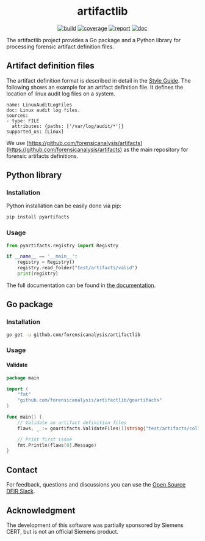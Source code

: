 <h1 align="center">artifactlib</h1>

<p  align="center">
 <a href="https://github.com/forensicanalysis/artifactlib/actions"><img src="https://github.com/forensicanalysis/artifactlib/workflows/CI/badge.svg" alt="build" /></a>
 <a href="https://codecov.io/gh/forensicanalysis/artifactlib"><img src="https://codecov.io/gh/forensicanalysis/artifactlib/branch/master/graph/badge.svg" alt="coverage" /></a>
 <a href="https://goreportcard.com/report/github.com/forensicanalysis/artifactlib"><img src="https://goreportcard.com/badge/github.com/forensicanalysis/artifactlib" alt="report" /></a>
 <a href="https://pkg.go.dev/github.com/forensicanalysis/artifactlib"><img src="https://img.shields.io/badge/go.dev-documentation-007d9c?logo=go&logoColor=white" alt="doc" /></a>
</p>


The artifactlib project provides a Go package and a Python library for processing
forensic artifact definition files.

## Artifact definition files

The artifact definition format is described in detail in the [Style Guide](https://github.com/forensicanalysis/artifactlib/blob/master/docs/style_guide.md).
The following shows an example for an artifact definition file. It defines the
location of linux audit log files on a system.

```
name: LinuxAuditLogFiles
doc: Linux audit log files.
sources:
- type: FILE
  attributes: {paths: ['/var/log/audit/*']}
supported_os: [Linux]
```


We use [https://github.com/forensicanalysis/artifacts](https://github.com/forensicanalysis/artifacts) as the main repository for
forensic artifacts definitions.

## Python library

### Installation

Python installation can be easily done via pip:

```bash
pip install pyartifacts
```

### Usage

```python
from pyartifacts.registry import Registry

if __name__ == '__main__':
    registry = Registry()
    registry.read_folder("test/artifacts/valid")
    print(registry)
```

The full documentation can be found in [the documentation](https://forensicanalysis.github.io/artifactlib/pyartifacts/docs/html).

## Go package

### Installation


```bash
go get -u github.com/forensicanalysis/artifactlib
```


### Usage

<!--
### ProcessArtifacts
```go
package main

import (
	"fmt"
	"github.com/forensicanalysis/artifactlib/goartifacts"
	"github.com/forensicanalysis/fslib/filesystem/testfs"
)

type MyResolver struct{}

func (r *MyResolver) Resolve(s string) ([]string, error) {
	switch s {
	case "SystemRoot":
		return []string{`C:\WINDOWS`}, nil
	default:
		return []string{s}, nil
	}
}

func main() {
	// This parses the arifact files, filters for the current OS, expands variables
	// and globing parameters

	// Create testing file system
	fs := &testfs.FS{}
	fs.CreateFile("foo.txt", nil)

	// []string{"Test1"}: Artifacts to filter for, artifacts groups are expanded
	// fs: File system used for expansion
	// true: Flag if multiple partitions are tried on windows
	// []string{"test/artifacts/collect_1.yaml"}: Files with artifact defintions
	artifacts, _ := goartifacts.ProcessFiles([]string{"Test1"}, fs, true, []string{"test/artifacts/collect_1.yaml"}, &MyResolver{})

	// print resolved paths of the parsed artifact definition
	fmt.Println(artifacts[0].Sources[0].Attributes.Paths)
}

```
-->


#### Validate
```go
package main

import (
	"fmt"
	"github.com/forensicanalysis/artifactlib/goartifacts"
)

func main() {
	// Validate an artifact definition files
	flaws, _ := goartifacts.ValidateFiles([]string{"test/artifacts/collect_1.yaml"})

	// Print first issue
	fmt.Println(flaws[0].Message)
}

```

## Contact

For feedback, questions and discussions you can use the [Open Source DFIR Slack](https://github.com/open-source-dfir/slack).

## Acknowledgment

The development of this software was partially sponsored by Siemens CERT, but
is not an official Siemens product.
